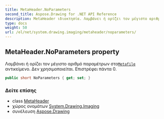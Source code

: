 ```yaml
---
title: MetaHeader.NoParameters
second_title: Aspose.Drawing for .NET API Reference
description: MetaHeader ιδιοκτησία. Λαμβάνει ή ορίζει τον μέγιστο αριθμό παραμέτρων στοMetafile αντικείμενο. Δεν χρησιμοποιείται. Επιστρέφει πάντα 0.
type: docs
weight: 50
url: /el/net/system.drawing.imaging/metaheader/noparameters/
---
```

## MetaHeader.NoParameters property

Λαμβάνει ή ορίζει τον μέγιστο αριθμό παραμέτρων στο[`Metafile`](../../metafile/) αντικείμενο. Δεν χρησιμοποιείται. Επιστρέφει πάντα 0.

```csharp
public short NoParameters { get; set; }
```

### Δείτε επίσης

* class [MetaHeader](../)
* χώρος ονομάτων [System.Drawing.Imaging](../../metaheader/)
* συνέλευση [Aspose.Drawing](../../../)


